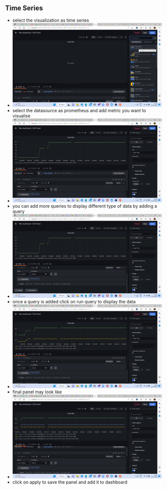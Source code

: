 ## Time Series
* select the visualization as time series
* ![img_27.png](docs/img_27.png)
* select the datasource as prometheus and add metric you want to visualise
* ![img_28.png](docs/img_28.png)
* you can add more queries to display different type of data by adding a query
* ![img_29.png](docs/img_29.png)
* once a query is added click on run query to display the data
* ![img_30.png](docs/img_30.png)
* final panel may look like 
* ![img_31.png](docs/img_31.png)
* click on apply to save the panel and add it to dashboard
